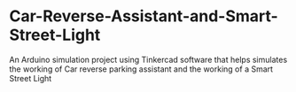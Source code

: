 # Car-Reverse-Assistant-and-Smart-Street-Light
An Arduino simulation project using Tinkercad software that helps simulates the working of Car reverse parking assistant and the working of a Smart Street Light
